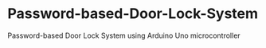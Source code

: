 # Password-based-Door-Lock-System
Password-based Door Lock System using Arduino Uno microcontroller
